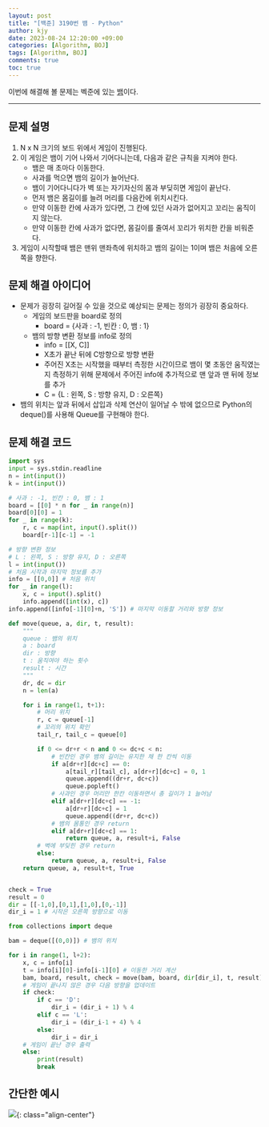 ```yaml
---
layout: post
title: "[백준] 3190번 뱀 - Python"
author: kjy
date: 2023-08-24 12:20:00 +09:00
categories: [Algorithm, BOJ]
tags: [Algorithm, BOJ]
comments: true
toc: true
---
```


이번에 해결해 볼 문제는 벡준에 있는 [뱀](https://www.acmicpc.net/problem/3190)이다.

---

## 문제 설명

1. N x N 크기의 보드 위에서 게임이 진행된다.
2. 이 게임은 뱀이 기어 나와서 기어다니는데, 다음과 같은 규칙을 지켜야 한다.
   - 뱀은 매 초마다 이동한다.
   - 사과를 먹으면 뱀의 길이가 늘어난다.
   - 뱀이 기어다니다가 벽 또는 자기자신의 몸과 부딪히면 게임이 끝난다.
   - 먼저 뱀은 몸길이를 늘려 머리를 다음칸에 위치시킨다.
   - 만약 이동한 칸에 사과가 있다면, 그 칸에 있던 사과가 없어지고 꼬리는 움직이지 않는다.
   - 만약 이동한 칸에 사과가 없다면, 몸길이를 줄여서 꼬리가 위치한 칸을 비워준다.
3. 게임이 시작할때 뱀은 맨위 맨좌측에 위치하고 뱀의 길이는 1이며 뱀은 처음에 오른쪽을 향한다.

## 문제 해결 아이디어

- 문제가 굉장히 길어질 수 있을 것으로 예상되는 문제는 정의가 굉장히 중요하다.
  - 게임의 보드판을 board로 정의
    - board = {사과 : -1, 빈칸 : 0, 뱀 : 1}
  - 뱀의 방향 변환 정보를 info로 정의
    - info = [[X, C]]
    - X초가 끝난 뒤에 C방향으로 방향 변환
    - 주어진 X초는 시작했을 때부터 측정한 시간이므로 뱀이 몇 초동안 움직였는지 측정하기 위해 문제에서 주어진 info에 추가적으로 맨 앞과 맨 뒤에 정보를 추가
    - C = {L : 왼쪽, S : 방향 유지, D : 오른쪽}
- 뱀의 위치는 앞과 뒤에서 삽입과 삭제 연산이 일어날 수 밖에 없으므로 Python의 deque()를 사용해 Queue를 구현해야 한다.

## 문제 해결 코드

```python
import sys
input = sys.stdin.readline
n = int(input())
k = int(input())

# 사과 : -1, 빈칸 : 0, 뱀 : 1
board = [[0] * n for _ in range(n)]
board[0][0] = 1
for _ in range(k):
    r, c = map(int, input().split())
    board[r-1][c-1] = -1

# 방향 변환 정보
# L : 왼쪽, S : 방향 유지, D : 오른쪽
l = int(input())
# 처음 시작과 마지막 정보를 추가
info = [[0,0]] # 처음 위치
for _ in range(l):
    x, c = input().split()
    info.append([int(x), c])
info.append([info[-1][0]+n, 'S']) # 마지막 이동할 거리와 방향 정보

def move(queue, a, dir, t, result):
    """
    queue : 뱀의 위치
    a : board
    dir : 방향
    t : 움직여야 하는 횟수
    result : 시간
    """
    dr, dc = dir
    n = len(a)

    for i in range(1, t+1):
        # 머리 위치
        r, c = queue[-1]
        # 꼬리의 위치 확인
        tail_r, tail_c = queue[0]

        if 0 <= dr+r < n and 0 <= dc+c < n:
            # 빈칸인 경우 뱀의 길이는 유지한 채 한 칸씩 이동
            if a[dr+r][dc+c] == 0:
                a[tail_r][tail_c], a[dr+r][dc+c] = 0, 1
                queue.append((dr+r, dc+c))
                queue.popleft()
            # 사과인 경우 머리만 한칸 이동하면서 총 길이가 1 늘어남
            elif a[dr+r][dc+c] == -1:
                a[dr+r][dc+c] = 1
                queue.append((dr+r, dc+c))
            # 뱀의 몸통인 경우 return
            elif a[dr+r][dc+c] == 1:
                return queue, a, result+i, False
        # 벽에 부딪힌 경우 return
        else:
            return queue, a, result+i, False
    return queue, a, result+t, True


check = True
result = 0
dir = [[-1,0],[0,1],[1,0],[0,-1]]
dir_i = 1 # 시작은 오른쪽 방향으로 이동

from collections import deque

bam = deque([(0,0)]) # 뱀의 위치

for i in range(1, l+2):
    x, c = info[i]
    t = info[i][0]-info[i-1][0] # 이동한 거리 계산
    bam, board, result, check = move(bam, board, dir[dir_i], t, result)
    # 게임이 끝나지 않은 경우 다음 방향을 업데이트
    if check:
        if c == 'D':
            dir_i = (dir_i + 1) % 4
        elif c == 'L':
            dir_i = (dir_i-1 + 4) % 4
        else:
            dir_i = dir_i
    # 게임이 끝난 경우 출력
    else:
        print(result)
        break
```

## 간단한 예시

![](https://ifh.cc/g/ydLqaF.gif){: class="align-center"}
